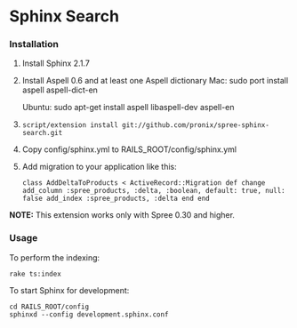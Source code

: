 Sphinx Search
=============

### Installation

1. Install Sphinx 2.1.7
1. Install Aspell 0.6 and at least one Aspell dictionary
      Mac:
        sudo port install aspell aspell-dict-en

      Ubuntu:
        sudo apt-get install aspell libaspell-dev aspell-en

1. `script/extension install git://github.com/pronix/spree-sphinx-search.git`
1. Copy config/sphinx.yml to RAILS_ROOT/config/sphinx.yml
1. Add migration to your application like this:

    ``
      class AddDeltaToProducts < ActiveRecord::Migration
        def change
          add_column :spree_products, :delta, :boolean, default: true, null: false
          add_index :spree_products, :delta
        end
      end
    ``


**NOTE:** This extension works only with Spree 0.30 and higher.

### Usage

To perform the indexing:

    rake ts:index

To start Sphinx for development:

    cd RAILS_ROOT/config
    sphinxd --config development.sphinx.conf
